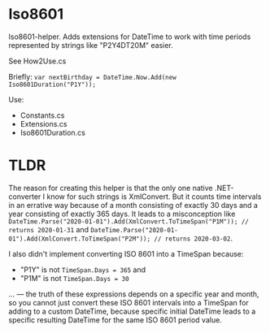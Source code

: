 # Iso8601
Iso8601-helper. Adds extensions for DateTime to work with time periods represented by strings like "P2Y4DT20M" easier.

See How2Use.cs

Briefly:
`var nextBirthday = DateTime.Now.Add(new Iso8601Duration("P1Y"));`

Use:

- Constants.cs
- Extensions.cs
- Iso8601Duration.cs

# TLDR
The reason for creating this helper is that the only one native .NET-converter I know for such strings is XmlConvert. But it counts time intervals in an errative way because of a month consisting of exactly 30 days and a year consisting of exactly 365 days. It leads to a misconception like ```DateTime.Parse("2020-01-01").Add(XmlConvert.ToTimeSpan("P1M")); // returns 2020-01-31``` and ```DateTime.Parse("2020-01-01").Add(XmlConvert.ToTimeSpan("P2M")); // returns 2020-03-02```.

I also didn't implement converting ISO 8601 into a TimeSpan because:

- "P1Y" is not `TimeSpan.Days = 365` and
- "P1M" is not `TimeSpan.Days = 30`

... — the truth of these expressions depends on a specific year and month, so you cannot just convert these ISO 8601 intervals into a TimeSpan for adding to a custom DateTime, because specific initial DateTime leads to a specific resulting DateTime for the same ISO 8601 period value.
